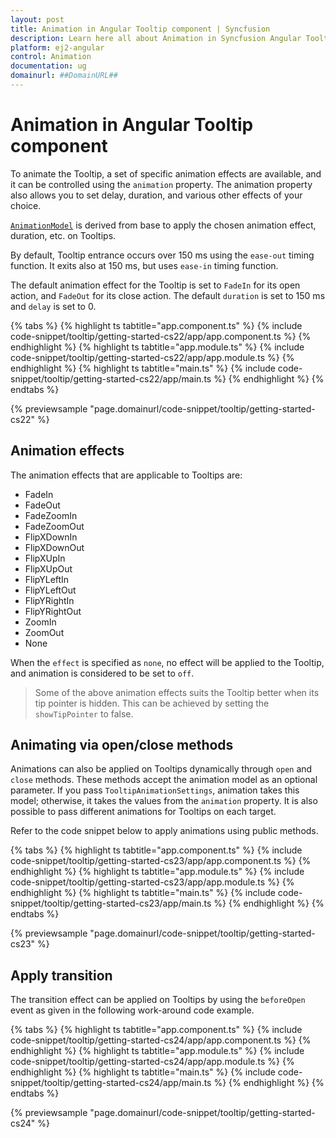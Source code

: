 ```yaml
---
layout: post
title: Animation in Angular Tooltip component | Syncfusion
description: Learn here all about Animation in Syncfusion Angular Tooltip component of Syncfusion Essential JS 2 and more.
platform: ej2-angular
control: Animation 
documentation: ug
domainurl: ##DomainURL##
---
```


# Animation in Angular Tooltip component

To animate the Tooltip, a set of specific animation effects are available, and it can be controlled using the `animation` property. The animation property also allows you to set delay, duration, and various other effects of your choice.

[`AnimationModel`](https://ej2.syncfusion.com/angular/documentation/api/tooltip/animationModel) is derived from base to apply the chosen animation effect, duration, etc. on Tooltips.

By default, Tooltip entrance occurs over 150 ms using the `ease-out` timing function. It exits also at 150 ms, but uses `ease-in` timing function.

The default animation effect for the Tooltip is set to `FadeIn` for its open action, and `FadeOut` for its close action.
The default `duration` is set to 150 ms and `delay` is set to 0.

{% tabs %}
{% highlight ts tabtitle="app.component.ts" %}
{% include code-snippet/tooltip/getting-started-cs22/app/app.component.ts %}
{% endhighlight %}
{% highlight ts tabtitle="app.module.ts" %}
{% include code-snippet/tooltip/getting-started-cs22/app/app.module.ts %}
{% endhighlight %}
{% highlight ts tabtitle="main.ts" %}
{% include code-snippet/tooltip/getting-started-cs22/app/main.ts %}
{% endhighlight %}
{% endtabs %}
  
{% previewsample "page.domainurl/code-snippet/tooltip/getting-started-cs22" %}

## Animation effects

The animation effects that are applicable to Tooltips are:

* FadeIn
* FadeOut
* FadeZoomIn
* FadeZoomOut
* FlipXDownIn
* FlipXDownOut
* FlipXUpIn
* FlipXUpOut
* FlipYLeftIn
* FlipYLeftOut
* FlipYRightIn
* FlipYRightOut
* ZoomIn
* ZoomOut
* None

When the `effect` is specified as `none`, no effect will be applied to the Tooltip, and animation is considered to be set to `off`.

> Some of the above animation effects suits the Tooltip better when its tip pointer is hidden.
> This can be achieved by setting the `showTipPointer` to false.

## Animating via open/close methods

Animations can also be applied on Tooltips dynamically through `open` and `close` methods. These methods accept the animation model as an optional parameter. If you pass `TooltipAnimationSettings`, animation takes this model; otherwise, it takes the values from the `animation` property. It is also possible to pass different animations for Tooltips on each target.

Refer to the code snippet below to apply animations using public methods.

{% tabs %}
{% highlight ts tabtitle="app.component.ts" %}
{% include code-snippet/tooltip/getting-started-cs23/app/app.component.ts %}
{% endhighlight %}
{% highlight ts tabtitle="app.module.ts" %}
{% include code-snippet/tooltip/getting-started-cs23/app/app.module.ts %}
{% endhighlight %}
{% highlight ts tabtitle="main.ts" %}
{% include code-snippet/tooltip/getting-started-cs23/app/main.ts %}
{% endhighlight %}
{% endtabs %}
  
{% previewsample "page.domainurl/code-snippet/tooltip/getting-started-cs23" %}

## Apply transition

The transition effect can be applied on Tooltips by using the `beforeOpen` event as given in the  following work-around code example.

{% tabs %}
{% highlight ts tabtitle="app.component.ts" %}
{% include code-snippet/tooltip/getting-started-cs24/app/app.component.ts %}
{% endhighlight %}
{% highlight ts tabtitle="app.module.ts" %}
{% include code-snippet/tooltip/getting-started-cs24/app/app.module.ts %}
{% endhighlight %}
{% highlight ts tabtitle="main.ts" %}
{% include code-snippet/tooltip/getting-started-cs24/app/main.ts %}
{% endhighlight %}
{% endtabs %}
  
{% previewsample "page.domainurl/code-snippet/tooltip/getting-started-cs24" %}
